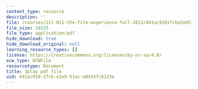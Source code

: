 ```yaml
---
content_type: resource
description: ''
file: /courses/21l-011-the-film-experience-fall-2013/841ac9201fcbe2e951aca0434fc6123e_lhKse0vIbqo.pdf
file_size: 19235
file_type: application/pdf
hide_download: true
hide_download_original: null
learning_resource_types: []
license: https://creativecommons.org/licenses/by-nc-sa/4.0/
ocw_type: OCWFile
resourcetype: Document
title: 3play pdf file
uid: 841ac920-1fcb-e2e9-51ac-a0434fc6123e
---
```

